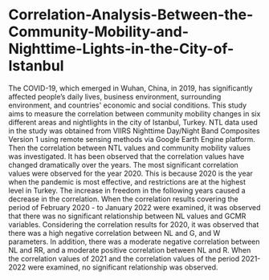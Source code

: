 # Correlation-Analysis-Between-the-Community-Mobility-and-Nighttime-Lights-in-the-City-of-Istanbul

The COVID-19, which emerged in Wuhan, China, in 2019, has significantly affected people’s daily lives, business environment, surrounding environment, and countries' economic and social conditions. This study aims to measure the correlation between community mobility changes in six different areas and nightlights in the city of Istanbul, Turkey. NTL data used in the study was obtained from VIIRS Nighttime Day/Night Band Composites Version 1 using remote sensing methods via Google Earth Engine platform. Then the correlation between NTL values and community mobility values was investigated. It has been observed that the correlation values have changed dramatically over the years. The most significant correlation values were observed for the year 2020. This is because 2020 is the year when the pandemic is most effective, and restrictions are at the highest level in Turkey. The increase in freedom in the following years caused a decrease in the correlation. When the correlation results covering the period of February 2020 - to January 2022 were examined, it was observed that there was no significant relationship between NL values and GCMR variables. Considering the correlation results for 2020, it was observed that there was a high negative correlation between NL and G, and W parameters. In addition, there was a moderate negative correlation between NL and RR, and a moderate positive correlation between NL and R. When the correlation values of 2021 and the correlation values of the period 2021-2022 were examined, no significant relationship was observed.
